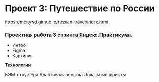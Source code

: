 # Проект 3: Путешествие по России
https://meltywd.github.io/russian-travel/index.html

### Проектная работа 3 спринта Яндекс.Практикума.
* Интро
* Figma
* Картинки

**Технологии**

БЭМ-структура
Адаптивная верстка
Локальные шрифты
